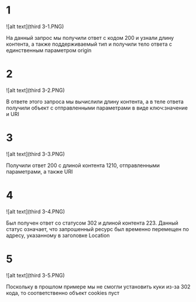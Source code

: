 # 1

![alt text](third 3-1.PNG)

На данный запрос мы получили ответ с кодом 200 и узнали длину контента, а также поддерживаемый тип и получили тело ответа с единственным параметром origin

2
======

![alt text](third 3-2.PNG)

В ответе этого запроса мы вычислили длину контента, а в теле ответа получили объект с отправленными параметрами в виде ключ:значение и URI 

3
=====

![alt text](third 3-3.PNG)

Получили ответ 200 с длиной контента 1210, отправленными параметрами, а также URI

4
=====

![alt text](third 3-4.PNG)

Был получен ответ со статусом 302 и длиной контента 223. Данный статус означает, что  запрошенный ресурс был временно перемещен по адресу, указанному в заголовке Location

5
=====

![alt text](third 3-5.PNG)

Поскольку в прошлом примере мы не смогли установить куки из-за 302 кода, то соответственно объект cookies пуст
